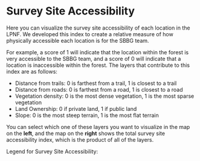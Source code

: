 # <i class="fa-solid fa-universal-access"></i>     Survey Site Accessibility 


Here you can visualize the survey site accessibility of each location in the LPNF. We developed this index to create a relative measure of how physically accessible each location is for the SBBG team.

For example, a score of 1 will indicate that the location within the forest is very accessible to the SBBG team, and a score of 0 will indicate that a location is inaccessible within the forest. The layers that contribute to this index are as follows:

- Distance from trails: 0 is farthest from a trail, 1 is closest to a trail
- Distance from roads: 0 is farthest from a road, 1 is closest to a road
- Vegetation density: 0 is the most dense vegetation, 1 is the most sparse vegetation 
- Land Ownership: 0 if private land, 1 if public land
- Slope: 0 is the most steep terrain, 1 is the most flat terrain

You can select which one of these layers you want to visualize in the map on the **left**, and the map on the **right** shows the total survey site accessibility index, which is the product of all of the layers. 

Legend for Survey Site Accessibility:
